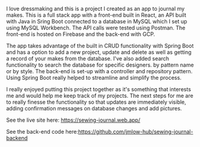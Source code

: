 I love dressmaking and this is a project I created as an app to journal my makes. This is a full stack app with a front-end built in React, an API built with Java in Sring Boot connected to a database in MySQL which I set up using MySQL Workbench. The API calls were tested using Postman. The front-end is hosted on Firebase and the back-end with GCP.

The app takes advantage of the built in CRUD functionality with Spring Boot and has a option to add a new project, update and delete as well as getting a record of your makes from the database. I've also added search functionality to search the database for specific designers. by pattern name or by style.  The back-end is set-up with a controller and repository pattern.  Using Spring Boot really helped to streamline and simplify the process.

I really enjoyed putting this project together as it's something that interests me and would help me keep track of my projects. The next steps for me are to really finesse the functionality so that updates are immediately visible, adding confirmation messages on database changes and add pictures.

See the live site here: https://sewing-journal.web.app/

See the back-end code here:https://github.com/jmlow-hub/sewing-journal-backend

